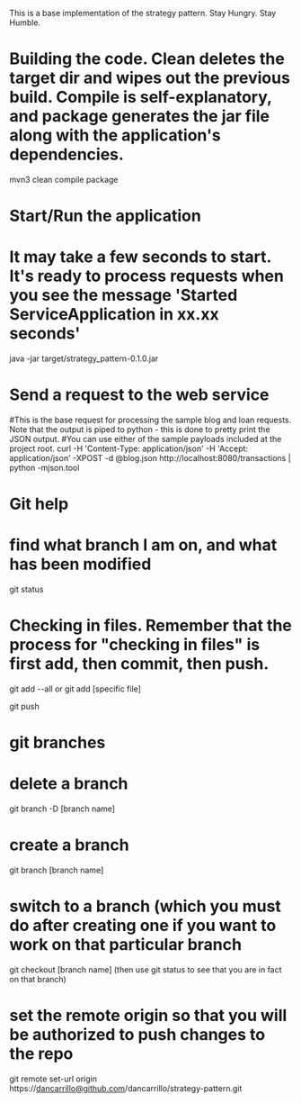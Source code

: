 This is a base implementation of the strategy pattern.  Stay Hungry. Stay Humble.  

# Building the code.  Clean deletes the target dir and wipes out the previous build.  Compile is self-explanatory, and package generates the jar file along with the application's dependencies.
mvn3 clean compile package

# Start/Run the application
# It may take a few seconds to start. It's ready to process requests when you see the message 'Started ServiceApplication in xx.xx seconds' 
java -jar target/strategy_pattern-0.1.0.jar

# Send a request to the web service
#This is the base request for processing the sample blog and loan requests.  Note that the output is piped to python - this is done to pretty print the JSON output.
#You can use either of the sample payloads included at the project root.
curl -H 'Content-Type: application/json' -H 'Accept: application/json' -XPOST -d @blog.json http://localhost:8080/transactions | python -mjson.tool

# Git help
# find what branch I am on, and what has been modified
git status

# Checking in files. Remember that the process for "checking in files" is first add, then commit, then push.
git add --all
or
git add [specific file]

git push

# git branches
# delete a branch
git branch -D [branch name]

# create a branch
git branch [branch name]

# switch to a branch (which you must do after creating one if you want to work on that particular branch
git checkout [branch name] (then use git status to see that you are in fact on that branch)

# set the remote origin so that you will be authorized to push changes to the repo
git remote set-url origin https://dancarrillo@github.com/dancarrillo/strategy-pattern.git

